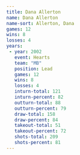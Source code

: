 ```yaml
---
title: Dana Allerton
name: Dana Allerton
name-sort: Allerton, Dana
games: 12
wins: 8
losses: 4
years:
 - year: 2002
   event: Hearts
   team: "MB"
   position: Lead
   games: 12
   wins: 8
   losses: 4
   inturn-total: 121
   inturn-percent: 82
   outturn-total: 88
   outturn-percent: 79
   draw-total: 158
   draw-percent: 84
   takeout-total: 51
   takeout-percent: 72
   shots-total: 209
   shots-percent: 81
---
```

